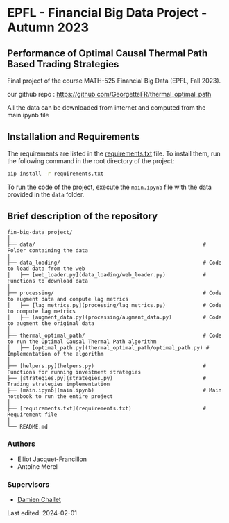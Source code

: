# EPFL - Financial Big Data Project - Autumn 2023

## Performance of Optimal Causal Thermal Path Based Trading Strategies

Final project of the course MATH-525 Financial Big Data (EPFL, Fall 2023).

our github repo : https://github.com/GeorgetteFR/thermal_optimal_path

All the data can be downloaded from internet and computed from the main.ipynb file 

## Installation and Requirements

The requirements are listed in the [requirements.txt](requirements.txt) file. To install them, run the following command in the root directory of the project:

```bash
pip install -r requirements.txt
```

To run the code of the project, execute the `main.ipynb` file with the data provided in the `data` folder.

## Brief description of the repository

```         
fin-big-data_project/
│
├── data/                                                      # Folder containing the data
│
├── data_loading/                                              # Code to load data from the web
│   ├── [web_loader.py](data_loading/web_loader.py)            # Functions to download data
│
├── processing/                                                # Code to augment data and compute lag metrics
│   ├── [lag_metrics.py](processing/lag_metrics.py)            # Code to compute lag metrics
│   ├── [augment_data.py](processing/augment_data.py)          # Code to augment the original data
│
├── thermal_optimal_path/                                      # Code to run the Optimal Causal Thermal Path algorithm
│   ├── [optimal_path.py](thermal_optimal_path/optimal_path.py) # Implementation of the algorithm
│
├── [helpers.py](helpers.py)                                   # Functions for running investment strategies
├── [strategies.py](strategies.py)                             # Trading strategies implementation
├── [main.ipynb](main.ipynb)                                   # Main notebook to run the entire project
│
├── [requirements.txt](requirements.txt)                       # Requirement file
│
└── README.md 
```

### Authors

-   Elliot Jacquet-Francillon
-   Antoine Merel

### Supervisors

-   [Damien Challet](https://people.epfl.ch/damien.challet)

Last edited: 2024-02-01
